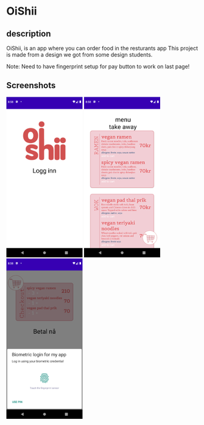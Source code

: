 # OiShii

## description
OiShii, is an app where you can order food in the resturants app
This project is made from a design we got from some design students.

Note: Need to have fingerprint setup for pay button to work on last page!

## Screenshots

<img src="images/StartView.png" width="200"> <img src="images/MenuView.png" width="200"> <img src="images/CheckoutView.png" width="200">

